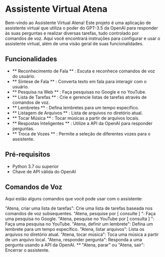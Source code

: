 # Assistente Virtual Atena

Bem-vindo ao Assistente Virtual Atena! Este projeto é uma aplicação de assistente virtual que utiliza o poder do GPT-3.5 da OpenAI para responder às suas perguntas e realizar diversas tarefas, tudo controlado por comandos de voz. Aqui você encontrará instruções para configurar e usar o assistente virtual, além de uma visão geral de suas funcionalidades.

## Funcionalidades

-  ** Reconhecimento de Fala ** : Escuta e reconhece comandos de voz do usuário.
-  ** Síntese de Fala ** : Converta texto em fala para interagir com o usuário.
-  ** Pesquisa na Web ** : Faça pesquisas no Google e no YouTube.
-  ** Lista de Tarefas ** : Crie e gerencie listas de tarefas através de comandos de voz.
-  ** Lembretes ** : Defina lembretes para um tempo específico.
-  ** Listagem de Arquivos ** : Lista de arquivos no diretório atual.
-  ** Tocar Música ** : Tocar músicas a partir de arquivos locais.
-  ** Respostas Inteligentes ** : Utilize a API da OpenAI para responder perguntas.
-  ** Troca de Vozes ** : Permite a seleção de diferentes vozes para o assistente.

## Pré-requisitos

* Python 3.7 ou superior
* Chave de API válida do OpenAI

## Comandos de Voz
Aqui estão alguns comandos que você pode usar com o assistente:

"Atena, criar uma lista de tarefas": Crie uma lista de tarefas baseada nos comandos de voz subsequentes.
"Atena, pesquise por [ consulte ] ": Faça uma pesquisa no Google.
"Atena, pesquise no YouTube por [ consulta ] ": Faça uma pesquisa no YouTube.
"Atena, definir um lembrete": Defina um lembrete para um tempo específico.
"Atena, listar arquivos": Lista os arquivos no diretório atual.
"Atena, tocar música": Toca uma música a partir de um arquivo local.
"Atena, responder pergunta": Responda a uma pergunta usando a API da OpenAI.
** "Atena, parar" ou "Atena, sair": Encerrar o assistente.
